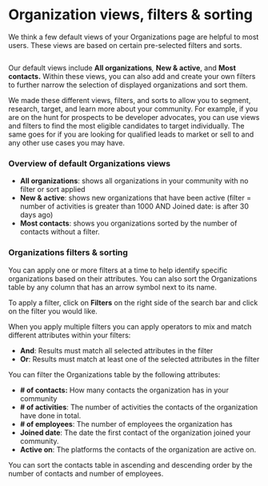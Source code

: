 # Organization views, filters & sorting

We think a few default views of your Organizations page are helpful to most users. These views are based on certain pre-selected filters and sorts.&#x20;

<figure><img src="https://files.readme.io/9ed86f6-Screenshot_2022-11-29_at_20.12.19.png" alt=""><figcaption></figcaption></figure>

Our default views include **All organizations**_,_ **New & active**, and **Most contacts.** Within these views, you can also add and create your own filters to further narrow the selection of displayed organizations and sort them.

We made these different views, filters, and sorts to allow you to segment, research, target, and learn more about your community. For example, if you are on the hunt for prospects to be developer advocates, you can use views and filters to find the most eligible candidates to target individually. The same goes for if you are looking for qualified leads to market or sell to and any other use cases you may have.

### Overview of default Organizations views

* **All organizations**: shows all organizations in your community with no filter or sort applied
* **New & active**: shows new organizations that have been active (filter = number of activities is greater than 1000 AND Joined date: is after 30 days ago)
* **Most contacts**: shows you organizations sorted by the number of contacts without a filter.

### Organizations filters & sorting&#x20;

You can apply one or more filters at a time to help identify specific organizations based on their attributes. You can also sort the Organizations table by any column that has an arrow symbol next to its name.

To apply a filter, click on **Filters** on the right side of the search bar and click on the filter you would like.

When you apply multiple filters you can apply operators to mix and match different attributes within your filters:

* **And**: Results must match all selected attributes in the filter
* **Or**: Results must match at least one of the selected attributes in the filter

You can filter the Organizations table by the following attributes:

* **# of contacts:** How many contacts the organization has in your community
* **# of activities**: The number of activities the contacts of the organization have done in total.
* **# of employees**: The number of employees the organization has
* **Joined date**: The date the first contact of the organization joined your community.
* **Active on**: The platforms the contacts of the organization are active on.

You can sort the contacts table in ascending and descending order by the number of contacts and number of employees.
